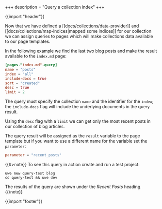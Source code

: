 +++
description = "Query a collection index"
+++

{{import "header"}}

Now that we have defined a [[docs/collections/data-provider]] and [[docs/collections/map-indices|mapped some indices]] for our collection we can assign queries to pages which will make collections data available to our page templates.

In the following example we find the last two blog posts and make the result available to the `index.md` page:

```toml
[pages."index.md".query]
name = "posts"
index = "all"
include-docs = true
sort = "created"
desc = true
limit = 2
```

The query must specify the collection `name` and the identifier for the `index`; the `include-docs` flag will include the underlying documents in the query result.

Using the `desc` flag with a `limit` we can get only the most recent posts in our collection of blog articles.

The query result will be assigned as the `result` variable to the page template but if you want to use a different name for the variable set the `parameter`:

```toml
parameter = "recent_posts"
```

{{#>note}}
To see this query in action create and run a test project:

```text
uwe new query-test blog
cd query-test && uwe dev
```

The results of the query are shown under the *Recent Posts* heading.
{{/note}}

{{import "footer"}}
